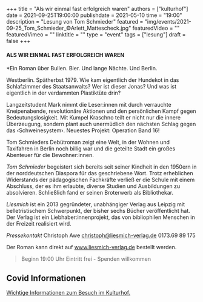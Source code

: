 +++
title = "Als wir einmal fast erfolgreich waren"
authors = ["kulturhof"]
date = 2021-09-25T19:00:00
publishdate = 2021-05-10
time = "19:00"
description = "Lesung von Tom Schmieder"
featured = "img/events/2021-09-25_Tom_Schmieder_©Arlett_Mattescheck.jpg"
featuredVideo = ""
featuredVimeo = ""
linktitle = ""
type = "event"
tags = ["lesung"]
draft = false
+++

#### ALS WIR EINMAL FAST ERFOLGREICH WAREN

*Ein Roman über Bullen. Bier. Und lange Nächte. Und Berlin.

Westberlin. Spätherbst 1979. Wie kam eigentlich der Hundekot in das Schlafzimmer des Staatsanwalts? Wer ist dieser Jonas? Und was ist eigentlich in der verdammten Plastiktüte drin?


Langzeitstudent Mark nimmt die Leser:innen mit durch verrauchte Kneipenabende, revolutionäre Aktionen und den persönlichen Kampf gegen Bedeutungslosigkeit. Mit Kumpel Kraschno teilt er nicht nur die innere Überzeugung, sondern plant auch unermüdlich den nächsten Schlag gegen das ‹Schweinesystem›. Neuestes Projekt: Operation Band 16!

Tom Schmieders Debütroman zeigt eine Welt, in der Wohnen und Taxifahren in Berlin noch billig war und die geteilte Stadt ein großes Abenteuer für die Bewohner:innen. 


*Tom Schmieder* begeistert sich bereits seit seiner Kindheit in den 1950ern in der norddeutschen Diaspora für das geschriebene Wort. Trotz erheblichen Widerstands der pädagogischen Fachkräfte verließ er die Schule mit einem Abschluss, der es ihm erlaubte, diverse Studien und Ausbildungen zu absolvieren. Schließlich fand er seinen Broterwerb als Bibliothekar.

*Liesmich* ist ein 2013 gegründeter, unabhängiger Verlag aus Leipzig mit belletristischem Schwerpunkt, der bisher sechs Bücher veröffentlicht hat. Der Verlag ist ein Liebhaber:innenprojekt, das von bibliophilen Menschen in der Freizeit realisiert wird.

*Pressekontakt*
Christoph Awe
christoph@liesmich-verlag.de
0173.69 89 175

Der Roman kann direkt auf www.liesmich-verlag.de bestellt werden.



>Beginn 19:00 Uhr
>Eintritt frei - Spenden willkommen


## Covid Informationen

[Wichtige Informationen zum Besuch im Kulturhof.](covid-info)
